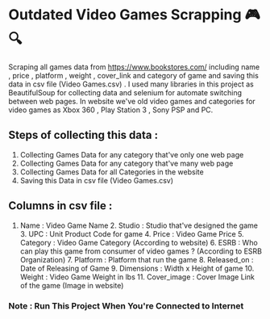 # Outdated Video Games Scrapping 🎮🔍
Scraping all games data from https://www.bookstores.com/ including name , price , platform , weight , cover_link and category of game and saving this data in csv file (Video Games.csv) .
 I used many libraries in this project as BeautifulSoup for collecting data and selenium for automate switching between web pages.
In website we've old video games and categories for video games as Xbox 360 , Play Station 3 , Sony PSP and PC.

## Steps of collecting this data :
   1.   Collecting Games Data for any category that've only one web page 
   2.   Collecting Games Data for any category that've many web page
   3.   Collecting Games Data for all Categories in the website
   4.   Saving this Data in csv file (Video Games.csv)
 
## Columns in csv file :
   1. Name : Video Game Name
    2. Studio : Studio that've designed the game
    3. UPC : Unit Product Code for game
    4. Price :  Video Game Price
    5. Category :  Video Game Category (According to website)
    6. ESRB :  Who can play this game from consumer of video games ?    (According to  ESRB Organization)
    7. Platform : Platform that run the game
    8. Released_on : Date of Releasing of Game 
    9. Dimensions : Width x Height of game 
    10. Weight : Video Game Weight in lbs
    11. Cover_image : Cover Image Link of the game (Image in website)

### Note   : **Run This Project When You're Connected to Internet**  
